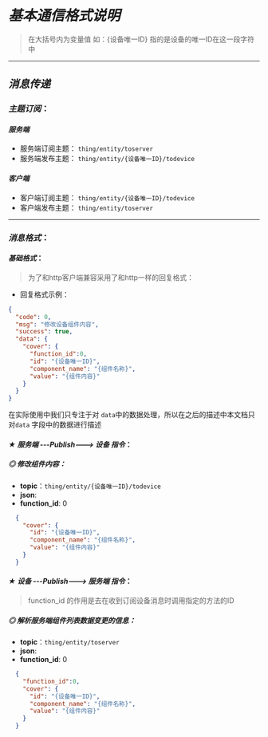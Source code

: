 # _基本通信格式说明_
> 在大括号内为变量值 如：{设备唯一ID} 指的是设备的唯一ID在这一段字符中
----
## _消息传递_
### _主题订阅_：
#### _服务端_
- 服务端订阅主题：
  `thing/entity/toserver`   
- 服务端发布主题：
  `thing/entity/{设备唯一ID}/todevice`

#### _客户端_
- 客户端订阅主题：
  `thing/entity/{设备唯一ID}/todevice`
- 客户端发布主题：
  `thing/entity/toserver`
  
---

### _消息格式_：
#### _基础格式_：
> 为了和http客户端兼容采用了和http一样的回复格式：


- 回复格式示例：
```json
{
  "code": 0,
  "msg": "修改设备组件内容",
  "success": true,
  "data": {
    "cover": {
      "function_id":0,
      "id": "{设备唯一ID}",
      "component_name": "{组件名称}",
      "value": "{组件内容}"
    }
  }
}
```
在实际使用中我们只专注于对 `data`中的数据处理，所以在之后的描述中本文档只对`data`
字段中的数据进行描述
#### _★ 服务端 ---Publish---> 设备 指令_：
##### _◎ 修改组件内容_：
- **topic**：`thing/entity/{设备唯一ID}/todevice`
- **json**:
- **function_id**: 0
```json
  {
    "cover": {
      "id": "{设备唯一ID}",
      "component_name": "{组件名称}",
      "value": "{组件内容}"
    }
  }
```



#### _★ 设备 ---Publish---> 服务端 指令_：
> function_id 的作用是去在收到订阅设备消息时调用指定的方法的ID
##### _◎ 解析服务端组件列表数据变更的信息_：
- **topic**：`thing/entity/toserver`
- **json**:
- **function_id**: 0
```json
  {
    "function_id":0,
    "cover": {
      "id": "{设备唯一ID}",
      "component_name": "{组件名称}",
      "value": "{组件内容}"
    }
  }
```

